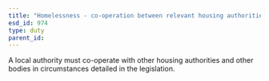 ```yaml
---
title: "Homelessness - co-operation between relevant housing authorities and bodies"
esd_id: 974
type: duty
parent_id:  
---
```


A local authority must co-operate with other housing authorities and other bodies in circumstances detailed in the legislation.

